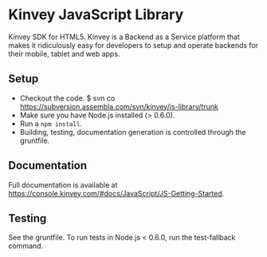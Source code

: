 # Kinvey JavaScript Library

Kinvey SDK for HTML5. Kinvey is a Backend as a Service platform that makes it ridiculously easy for developers to setup and operate backends for their mobile, tablet and web apps.

## Setup
 * Checkout the code.
   $ svn co https://subversion.assembla.com/svn/kinvey/js-library/trunk
 * Make sure you have Node.js installed (> 0.6.0).
 * Run a `npm install`.
 * Building, testing, documentation generation is controlled through the gruntfile.

## Documentation
Full documentation is available at https://console.kinvey.com/#docs/JavaScript/JS-Getting-Started.

## Testing

  See the gruntfile. To run tests in Node.js < 0.6.0, run the test-fallback command.
